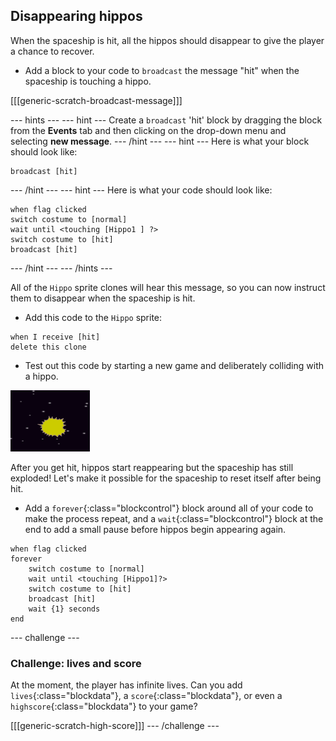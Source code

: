 ## Disappearing hippos

When the spaceship is hit, all the hippos should disappear to give the player a chance to recover.

+ Add a block to your code to `broadcast` the message "hit" when the spaceship is touching a hippo.

[[[generic-scratch-broadcast-message]]]

--- hints ---
--- hint ---
Create a `broadcast` 'hit' block by dragging the block from the **Events** tab and then clicking on the drop-down menu and selecting **new message**.
--- /hint ---
--- hint ---
Here is what your block should look like:
```blocks
broadcast [hit]
```
--- /hint ---
--- hint ---
Here is what your code should look like:

```blocks
when flag clicked
switch costume to [normal]
wait until <touching [Hippo1 ] ?>
switch costume to [hit]
broadcast [hit]
```
--- /hint ---
--- /hints ---

All of the `Hippo` sprite clones will hear this message, so you can now instruct them to disappear when the spaceship is hit.

+ Add this code to the `Hippo` sprite:

```blocks
when I receive [hit]
delete this clone
```

+ Test out this code by starting a new game and deliberately colliding with a hippo.

![screenshot](images/invaders-hippo-collide.png)

After you get hit, hippos start reappearing but the spaceship has still exploded! Let's make it possible for the spaceship to reset itself after being hit.

+ Add a `forever`{:class="blockcontrol"} block around all of your code to make the process repeat, and a `wait`{:class="blockcontrol"} block at the end to add a small pause before hippos begin appearing again.

```blocks
when flag clicked
forever
    switch costume to [normal]
    wait until <touching [Hippo1]?>
    switch costume to [hit]
    broadcast [hit]
    wait {1} seconds
end
```

--- challenge ---
### Challenge: lives and score

At the moment, the player has infinite lives. Can you add `lives`{:class="blockdata"}, a `score`{:class="blockdata"}, or even a `highscore`{:class="blockdata"} to your game?

[[[generic-scratch-high-score]]]
--- /challenge ---
